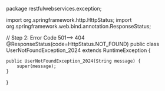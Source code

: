 package restfulwebservices.exception;

import org.springframework.http.HttpStatus;
import org.springframework.web.bind.annotation.ResponseStatus;

// Step 2: Error Code 501--> 404
@ResponseStatus(code=HttpStatus.NOT_FOUND)
public class UserNotFoundException_2024 extends RuntimeException {

	public UserNotFoundException_2024(String message) {
		super(message);
	}

}
